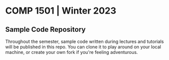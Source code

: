 # COMP 1501 | Winter 2023
## Sample Code Repository

Throughout the semester, sample code written during lectures and tutorials will be published in this repo. You can clone it to play around on your local machine, or create your own fork if you're feeling adventurous.
